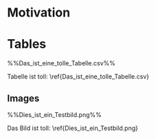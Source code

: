 # Motivation


# Tables

%%Das_ist_eine_tolle_Tabelle.csv%%



Tabelle ist toll: \ref{Das_ist_eine_tolle_Tabelle.csv}


## Images


%%Dies_ist_ein_Testbild.png%%

Das Bild ist toll: \ref{Dies_ist_ein_Testbild.png}
